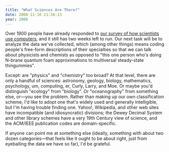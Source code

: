 ```yaml
---
title: "What Sciences Are There?"
date: 2008-11-16 21:34:13
year: 2008
---
```

Over 1900 people have already responded to <a href="http://softwareresearch.ca/seg/SCS/scientific-computing-survey.html">our survey of how scientists use computers</a>, and it still has two weeks left to run. Our next task will be to analyze the data we've collected, which (among other things) means coding people's free-form descriptions of their specialties so that we can talk about physicists and chemists as opposed to "this one person who's doing N-brane quantum foam approximations to multiversal steady-state thingummies".

Except: are "physics" and "chemistry" too broad?  At that level, there are only a handful of sciences: astronomy, geology, biology, mathematics, psychology, um, computing, er, Curly, Larry, and Moe.  Or maybe you'd distinguish "ecology" from "biology".  Or "oceanography" from something else, or—you see the problem.  Rather than making up our own classification scheme, I'd like to adopt one that's widely used and generally intelligible, but I'm having trouble finding one.  Yahoo!, Wikipedia, and other web sites have incompatible (and idiosyncratic) divisions; the Dewey Decimal System and other library schemes have a very 19th Century view of science, and the ACM/IEEE publication codes are domain-specific.

If anyone can point me at something else (ideally, something with about two dozen categories—that feels like it ought to be about right, just from eyeballing the data we have so far), I'd be grateful.
